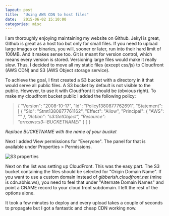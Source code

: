 ```yaml
---
layout: post
title:  "Using AWS CDN to host files"
date:   2015-06-02 15:10:00
categories: misc
---
```

I am thoroughly enjoying maintaining my website on Github. Jekyl is great, Github is great as a host too but only for small files. If you need to upload large images or binaries, you will, sooner or later, run into their hard limit of 100MB. And it makes sense too. Git is meant for version control, which means every version is stored. Versioning large files would make it really slow. Thus, I decided to move all my static files (except css/js) to Cloudfront (AWS CDN) and S3 (AWS Object storage service).

To achieve the goal, I first created a S3 bucket with a directory in it that would serve all public files. A S3 bucket by default is not visible to the public. However, to use it with Cloudfront it should be (obvious right). To make my cloudfront bucket public I added the following policy:

>{
	"Version": "2008-10-17",
	"Id": "Policy1380877762691",
	"Statement": [
		{
			"Sid": "Stmt1380877761162",
			"Effect": "Allow",
			"Principal": {
				"AWS": "*"
			},
			"Action": "s3:GetObject",
			"Resource": "arn:aws:s3:::BUCKETNAME/*"
		}
	]
 }

*Replace BUCKETNAME with the name of your bucket*

Next I added View permissions for "Everyone". The panel for that is available under Properties > Permissions.

![S3 properties](http://cdn.abhis.ws/cdn/blog-images/cdn2.png)

Next on the list was setting up CloudFront. This was the easy part. The S3 bucket containing the files should be selected for "Origin Domain Name". If you want to use a custom domain instead of *gibberish.cloudfront.net* (mine is cdn.abhis.ws), you need to feel that under "Alternate Domain Names" and point a CNAME record to your cloud front subdomain. I left the rest of the options alone.

It took a few minutes to deploy and every upload takes a couple of seconds to propagate but I got a fantastic and cheap CDN working now.